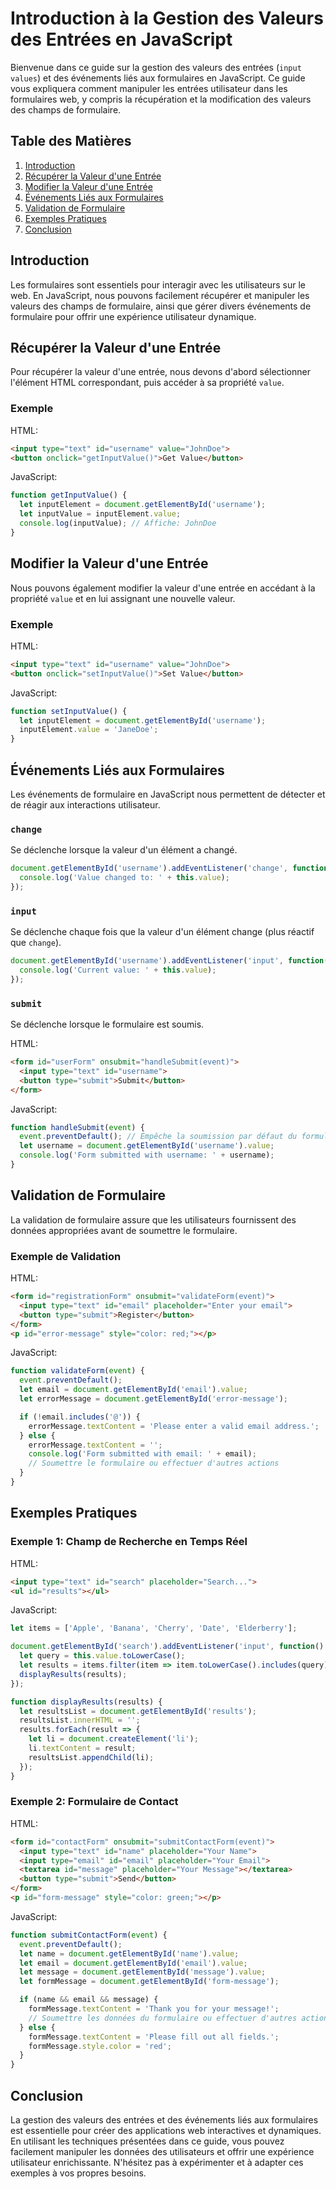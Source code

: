# Introduction à la Gestion des Valeurs des Entrées en JavaScript

Bienvenue dans ce guide sur la gestion des valeurs des entrées (`input values`) et des événements liés aux formulaires en JavaScript. Ce guide vous expliquera comment manipuler les entrées utilisateur dans les formulaires web, y compris la récupération et la modification des valeurs des champs de formulaire.

## Table des Matières

1. [Introduction](#introduction)
2. [Récupérer la Valeur d'une Entrée](#récupérer-la-valeur-dune-entrée)
3. [Modifier la Valeur d'une Entrée](#modifier-la-valeur-dune-entrée)
4. [Événements Liés aux Formulaires](#événements-liés-aux-formulaires)
5. [Validation de Formulaire](#validation-de-formulaire)
6. [Exemples Pratiques](#exemples-pratiques)
7. [Conclusion](#conclusion)

## Introduction

Les formulaires sont essentiels pour interagir avec les utilisateurs sur le web. En JavaScript, nous pouvons facilement récupérer et manipuler les valeurs des champs de formulaire, ainsi que gérer divers événements de formulaire pour offrir une expérience utilisateur dynamique.

## Récupérer la Valeur d'une Entrée

Pour récupérer la valeur d'une entrée, nous devons d'abord sélectionner l'élément HTML correspondant, puis accéder à sa propriété `value`.

### Exemple

HTML:

```html
<input type="text" id="username" value="JohnDoe">
<button onclick="getInputValue()">Get Value</button>
```

JavaScript:

```javascript
function getInputValue() {
  let inputElement = document.getElementById('username');
  let inputValue = inputElement.value;
  console.log(inputValue); // Affiche: JohnDoe
}
```

## Modifier la Valeur d'une Entrée

Nous pouvons également modifier la valeur d'une entrée en accédant à la propriété `value` et en lui assignant une nouvelle valeur.

### Exemple

HTML:

```html
<input type="text" id="username" value="JohnDoe">
<button onclick="setInputValue()">Set Value</button>
```

JavaScript:

```javascript
function setInputValue() {
  let inputElement = document.getElementById('username');
  inputElement.value = 'JaneDoe';
}
```

## Événements Liés aux Formulaires

Les événements de formulaire en JavaScript nous permettent de détecter et de réagir aux interactions utilisateur.

### `change`

Se déclenche lorsque la valeur d'un élément a changé.

```javascript
document.getElementById('username').addEventListener('change', function() {
  console.log('Value changed to: ' + this.value);
});
```

### `input`

Se déclenche chaque fois que la valeur d'un élément change (plus réactif que `change`).

```javascript
document.getElementById('username').addEventListener('input', function() {
  console.log('Current value: ' + this.value);
});
```

### `submit`

Se déclenche lorsque le formulaire est soumis.

HTML:

```html
<form id="userForm" onsubmit="handleSubmit(event)">
  <input type="text" id="username">
  <button type="submit">Submit</button>
</form>
```

JavaScript:

```javascript
function handleSubmit(event) {
  event.preventDefault(); // Empêche la soumission par défaut du formulaire
  let username = document.getElementById('username').value;
  console.log('Form submitted with username: ' + username);
}
```

## Validation de Formulaire

La validation de formulaire assure que les utilisateurs fournissent des données appropriées avant de soumettre le formulaire.

### Exemple de Validation

HTML:

```html
<form id="registrationForm" onsubmit="validateForm(event)">
  <input type="text" id="email" placeholder="Enter your email">
  <button type="submit">Register</button>
</form>
<p id="error-message" style="color: red;"></p>
```

JavaScript:

```javascript
function validateForm(event) {
  event.preventDefault();
  let email = document.getElementById('email').value;
  let errorMessage = document.getElementById('error-message');

  if (!email.includes('@')) {
    errorMessage.textContent = 'Please enter a valid email address.';
  } else {
    errorMessage.textContent = '';
    console.log('Form submitted with email: ' + email);
    // Soumettre le formulaire ou effectuer d'autres actions
  }
}
```

## Exemples Pratiques

### Exemple 1: Champ de Recherche en Temps Réel

HTML:

```html
<input type="text" id="search" placeholder="Search...">
<ul id="results"></ul>
```

JavaScript:

```javascript
let items = ['Apple', 'Banana', 'Cherry', 'Date', 'Elderberry'];

document.getElementById('search').addEventListener('input', function() {
  let query = this.value.toLowerCase();
  let results = items.filter(item => item.toLowerCase().includes(query));
  displayResults(results);
});

function displayResults(results) {
  let resultsList = document.getElementById('results');
  resultsList.innerHTML = '';
  results.forEach(result => {
    let li = document.createElement('li');
    li.textContent = result;
    resultsList.appendChild(li);
  });
}
```

### Exemple 2: Formulaire de Contact

HTML:

```html
<form id="contactForm" onsubmit="submitContactForm(event)">
  <input type="text" id="name" placeholder="Your Name">
  <input type="email" id="email" placeholder="Your Email">
  <textarea id="message" placeholder="Your Message"></textarea>
  <button type="submit">Send</button>
</form>
<p id="form-message" style="color: green;"></p>
```

JavaScript:

```javascript
function submitContactForm(event) {
  event.preventDefault();
  let name = document.getElementById('name').value;
  let email = document.getElementById('email').value;
  let message = document.getElementById('message').value;
  let formMessage = document.getElementById('form-message');

  if (name && email && message) {
    formMessage.textContent = 'Thank you for your message!';
    // Soumettre les données du formulaire ou effectuer d'autres actions
  } else {
    formMessage.textContent = 'Please fill out all fields.';
    formMessage.style.color = 'red';
  }
}
```

## Conclusion

La gestion des valeurs des entrées et des événements liés aux formulaires est essentielle pour créer des applications web interactives et dynamiques. En utilisant les techniques présentées dans ce guide, vous pouvez facilement manipuler les données des utilisateurs et offrir une expérience utilisateur enrichissante. N'hésitez pas à expérimenter et à adapter ces exemples à vos propres besoins.
